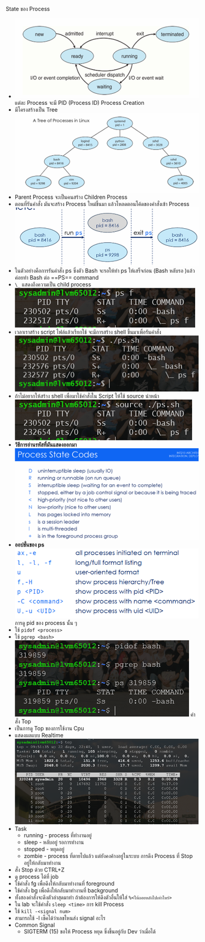 State ของ Process
- ![Pasted image 20240201120757.png](./Pasted%20image%2020240201120757.png)
แต่ละ Process จะมี PID (Process ID)
Process Creation
- มีโครงสร้างเป็น Tree![Pasted image 20240201121052.png](./Pasted%20image%2020240201121052.png)
- Parent Process จะเป็นคนสร้าง Children Process
- ตอนที่รันคำสั่ง มันจะสร้าง Process ใหม่ขึ้นมา แล้วโหลดตอนโค้ดของคำสั่งเข้า Process![Pasted image 20240201121338.png](./Pasted%20image%2020240201121338.png)
- ในตัวอย่างคือการรันคำสั่ง ps ซึ่งตัว Bash จะรอให้ทำ ps ให้เสร็จก่อน (Bash หลับรอ )แล้วค่อยทำ Bash ต่อ
==PS== command
- `\_` แสดงถึงความเป็น child process ![Pasted image 20240201122345.png](./Pasted%20image%2020240201122345.png) 
- เวลาเราสร้าง script ไฟล์แล้วเรียกใช้ จะมีการสร้าง shell ขึ้นมาเพื่อรันคำสั่ง![Pasted image 20240201122936.png](./Pasted%20image%2020240201122936.png) 
- ถ้าไม่อยากให้สร้าง shell เพื่อมาใช้คำสั่งใน Script ให้ใช้ source นำหน้า![Pasted image 20240201123222.png](./Pasted%20image%2020240201123222.png)
- **วิธีการอ่านรหัสที่มันแสดงออกมา**![Pasted image 20240201123327.png](./Pasted%20image%2020240201123327.png)
- **ออปชั่นของ ps**![Pasted image 20240208092950.png](./Pasted%20image%2020240208092950.png)
การดู pid ของ process นั้น ๆ 
- ใช้ `pidof <process>`
- ใช้ `pgrep <bash>`![Pasted image 20240208094449.png](./Pasted%20image%2020240208094449.png)
คำสั่ง Top
- เป็นการดู Top ของการใช้งาน Cpu
- แสดงผลแบบ Realtime![Pasted image 20240208095142.png](./Pasted%20image%2020240208095142.png)
- Task
	- running - process ที่ทำงานอยู่
	- sleep - หลับอยู่ รอการทำงาน
	- stopped - หยุดอยู่
	- zombie - process ที่ตายไปแล้ว แต่ยังคงค้างอยู่ในระบบ
การดึง Process ที่ Stop อยู่ให้กลับมาทำงาน
- สั่ง Stop ด้วย CTRL+Z
- ดู process ได้ที่ job
- ใช้คำสั่ง fg เพื่อดึงให้กลับมาทำงานที่ foreground
- ใช้คำสั่ง bg เพื่อดึงให้กลับมาทำงานที่ background
- ทั้งสองคำสั่งจะดึงตัวล่าสุดมาทำ ถ้าต้องการให้ดึงตัวอื่นให้ใส่ `%<ให้ถอยหลังไปเท่าไหร่>`
- ใน lab จะใช้คำสั่ง `sleep <time>`
การ kill Process
- ใช้ `kill -<signal num>`
- สามารถใช้ -l เช็คได้ว่าเลขไหนส่ง signal อะไร
- Common Signal
	- SIGTERM (15) ขอให้ Process หยุด ซึ่งขึ้นอยู่กับ Dev ว่าเมื่อได้